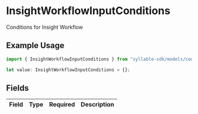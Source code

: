 # InsightWorkflowInputConditions

Conditions for Insight Workflow

## Example Usage

```typescript
import { InsightWorkflowInputConditions } from "syllable-sdk/models/components";

let value: InsightWorkflowInputConditions = {};
```

## Fields

| Field       | Type        | Required    | Description |
| ----------- | ----------- | ----------- | ----------- |